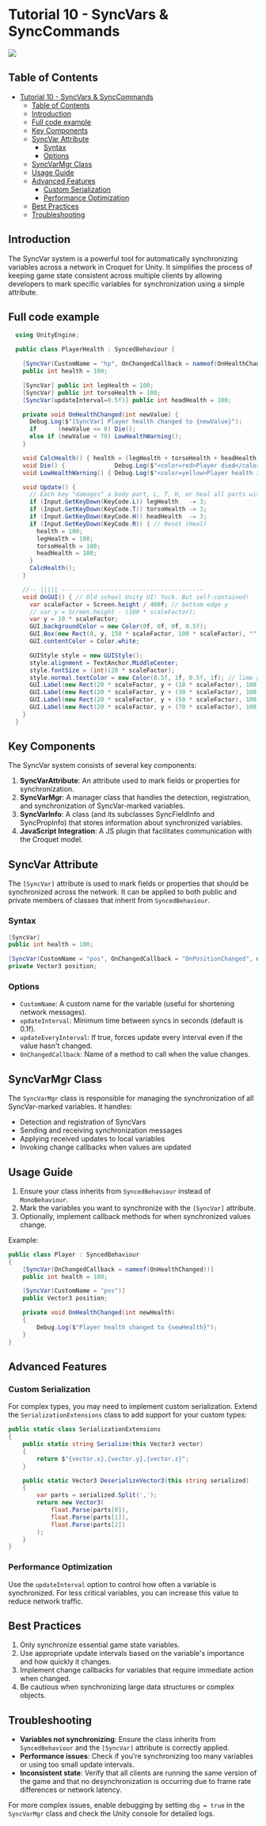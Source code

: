 # Tutorial 10 - SyncVars & SyncCommands


![](images/image24.png)

## Table of Contents
- [Tutorial 10 - SyncVars \& SyncCommands](#tutorial-10---syncvars--synccommands)
  - [Table of Contents](#table-of-contents)
  - [Introduction](#introduction)
  - [Full code example](#full-code-example)
  - [Key Components](#key-components)
  - [SyncVar Attribute](#syncvar-attribute)
    - [Syntax](#syntax)
    - [Options](#options)
  - [SyncVarMgr Class](#syncvarmgr-class)
  - [Usage Guide](#usage-guide)
  - [Advanced Features](#advanced-features)
    - [Custom Serialization](#custom-serialization)
    - [Performance Optimization](#performance-optimization)
  - [Best Practices](#best-practices)
  - [Troubleshooting](#troubleshooting)

## Introduction

The SyncVar system is a powerful tool for automatically synchronizing variables across a network in Croquet for Unity. It simplifies the process of keeping game state consistent across multiple clients by allowing developers to mark specific variables for synchronization using a simple attribute.

## Full code example

```cs
  using UnityEngine;

  public class PlayerHealth : SyncedBehaviour {

    [SyncVar(CustomName = "hp", OnChangedCallback = nameof(OnHealthChanged) )] 
    public int health = 100;

    [SyncVar] public int legHealth = 100;
    [SyncVar] public int torsoHealth = 100;
    [SyncVar(updateInterval=0.5f)] public int headHealth = 100;

    private void OnHealthChanged(int newValue) {
      Debug.Log($"[SyncVar] Player health changed to {newValue}");
      if      (newValue <= 0) Die();
      else if (newValue < 70) LowHealthWarning();
    }

    void CalcHealth() { health = (legHealth + torsoHealth + headHealth) / 3; }
    void Die() {              Debug.Log($"<color=red>Player died</color> health:{health}"); }
    void LowHealthWarning() { Debug.Log($"<color=yellow>Player health is low</color> health:{health}"); }

    void Update() {
      // Each key "damages" a body part, L, T, H, or heal all parts with R!
      if (Input.GetKeyDown(KeyCode.L)) legHealth   -= 3;
      if (Input.GetKeyDown(KeyCode.T)) torsoHealth -= 3;
      if (Input.GetKeyDown(KeyCode.H)) headHealth  -= 3; 
      if (Input.GetKeyDown(KeyCode.R)) { // Reset (Heal)
        health = 100;
        legHealth = 100;
        torsoHealth = 100;
        headHealth = 100;
      }
      CalcHealth();
    }

    //-- ||||| ----------------------------------------
    void OnGUI() { // Old school Unity UI! Yuck. But self-contained!   =]
      var scaleFactor = Screen.height / 400f; // bottom edge y
      // var y = Screen.height - (100 * scaleFactor);
      var y = 10 * scaleFactor;
      GUI.backgroundColor = new Color(0f, 0f, 0f, 0.5f);
      GUI.Box(new Rect(0, y, 150 * scaleFactor, 100 * scaleFactor), ""); // panel background
      GUI.contentColor = Color.white;

      GUIStyle style = new GUIStyle();
      style.alignment = TextAnchor.MiddleCenter;
      style.fontSize = (int)(20 * scaleFactor);
      style.normal.textColor = new Color(0.5f, 1f, 0.5f, 1f); // lime green
      GUI.Label(new Rect(20 * scaleFactor, y + (10 * scaleFactor), 100 * scaleFactor, 20 * scaleFactor), $" Health: {health.ToString("F1")}",      style);
      GUI.Label(new Rect(20 * scaleFactor, y + (30 * scaleFactor), 100 * scaleFactor, 20 * scaleFactor), $" Leg:    {legHealth.ToString("F1")}",   style);
      GUI.Label(new Rect(20 * scaleFactor, y + (50 * scaleFactor), 100 * scaleFactor, 20 * scaleFactor), $" Torso:  {torsoHealth.ToString("F1")}", style);
      GUI.Label(new Rect(20 * scaleFactor, y + (70 * scaleFactor), 100 * scaleFactor, 20 * scaleFactor), $" Head:   {headHealth.ToString("F1")}",  style);
    }
  }
```

## Key Components

The SyncVar system consists of several key components:

1. **SyncVarAttribute**: An attribute used to mark fields or properties for synchronization.
2. **SyncVarMgr**: A manager class that handles the detection, registration, and synchronization of SyncVar-marked variables.
3. **SyncVarInfo**: A class (and its subclasses SyncFieldInfo and SyncPropInfo) that stores information about synchronized variables.
4. **JavaScript Integration**: A JS plugin that facilitates communication with the Croquet model.

## SyncVar Attribute

The `[SyncVar]` attribute is used to mark fields or properties that should be synchronized across the network. It can be applied to both public and private members of classes that inherit from `SyncedBehaviour`.

### Syntax

```csharp
[SyncVar]
public int health = 100;

[SyncVar(CustomName = "pos", OnChangedCallback = "OnPositionChanged", updateInterval = 0.5f)]
private Vector3 position;
```

### Options

- `CustomName`: A custom name for the variable (useful for shortening network messages).
- `updateInterval`: Minimum time between syncs in seconds (default is 0.1f).
- `updateEveryInterval`: If true, forces update every interval even if the value hasn't changed.
- `OnChangedCallback`: Name of a method to call when the value changes.

## SyncVarMgr Class

The `SyncVarMgr` class is responsible for managing the synchronization of all SyncVar-marked variables. It handles:

- Detection and registration of SyncVars
- Sending and receiving synchronization messages
- Applying received updates to local variables
- Invoking change callbacks when values are updated

## Usage Guide

1. Ensure your class inherits from `SyncedBehaviour` instead of `MonoBehaviour`.
2. Mark the variables you want to synchronize with the `[SyncVar]` attribute.
3. Optionally, implement callback methods for when synchronized values change.

Example:

```csharp
public class Player : SyncedBehaviour
{
    [SyncVar(OnChangedCallback = nameof(OnHealthChanged))]
    public int health = 100;

    [SyncVar(CustomName = "pos")]
    public Vector3 position;

    private void OnHealthChanged(int newHealth)
    {
        Debug.Log($"Player health changed to {newHealth}");
    }
}
```

## Advanced Features

### Custom Serialization

For complex types, you may need to implement custom serialization. Extend the `SerializationExtensions` class to add support for your custom types:

```csharp
public static class SerializationExtensions
{
    public static string Serialize(this Vector3 vector)
    {
        return $"{vector.x},{vector.y},{vector.z}";
    }

    public static Vector3 DeserializeVector3(this string serialized)
    {
        var parts = serialized.Split(',');
        return new Vector3(
            float.Parse(parts[0]),
            float.Parse(parts[1]),
            float.Parse(parts[2])
        );
    }
}
```

### Performance Optimization

Use the `updateInterval` option to control how often a variable is synchronized. For less critical variables, you can increase this value to reduce network traffic.

## Best Practices

1. Only synchronize essential game state variables.
2. Use appropriate update intervals based on the variable's importance and how quickly it changes.
3. Implement change callbacks for variables that require immediate action when changed.
4. Be cautious when synchronizing large data structures or complex objects.

## Troubleshooting

- **Variables not synchronizing**: Ensure the class inherits from `SyncedBehaviour` and the `[SyncVar]` attribute is correctly applied.
- **Performance issues**: Check if you're synchronizing too many variables or using too small update intervals.
- **Inconsistent state**: Verify that all clients are running the same version of the game and that no desynchronization is occurring due to frame rate differences or network latency.

For more complex issues, enable debugging by setting `dbg = true` in the `SyncVarMgr` class and check the Unity console for detailed logs.